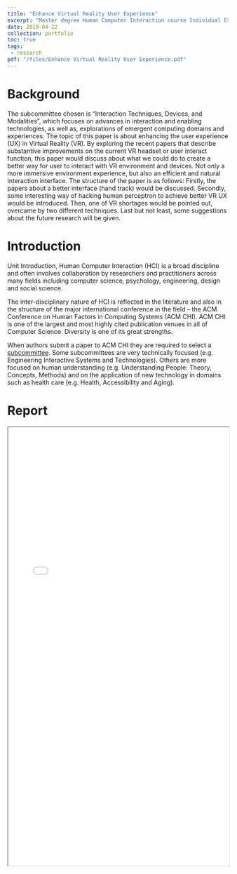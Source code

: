 ```yaml
---
title: "Enhance Virtual Reality User Experience"
excerpt: "Master degree Human Computer Interaction course Individual Essay in HCI: Interaction Techniques, Devices, and Modalities”<br/>"
date: 2019-04-22
collection: portfolio
toc: true
tags:
 - research
pdf: "/files/Enhance Virtual Reality User Experience.pdf"
---
```


Background
======
The subcommittee chosen is “Interaction Techniques, Devices, and Modalities”, which focuses on advances in interaction and enabling technologies, as well as, explorations of emergent computing domains and experiences. The topic of this paper is about enhancing the user experience (UX) in Virtual Reality (VR). By exploring the recent papers that describe substantive improvements on the current VR headset or user interact function, this paper would discuss about what we could do to create a better way for user to interact with VR environment and devices. Not only a more immersive environment experience, but also an efficient and natural interaction interface. The structure of the paper is as follows: Firstly, the papers about a better interface (hand track) would be discussed. Secondly, some interesting way of hacking human perceptron to achieve better VR UX would be introduced. Then, one of VR shortages would be pointed out, overcame by two different techniques. Last but not least, some suggestions about the future research will be given.

Introduction
======
Unit Introduction, Human Computer Interaction (HCI) is a broad discipline and often involves collaboration by researchers and practitioners across many fields including computer science, psychology, engineering, design and social science.

The inter-disciplinary nature of HCI is reflected in the literature and also in the structure of the major international conference in the field – the ACM Conference on Human Factors in Computing Systems (ACM CHI). ACM CHI is one of the largest and most highly cited publication venues in all of Computer Science. Diversity is one of its great strengths.

When authors submit a paper to ACM CHI they are required to select a [subcommittee](https://chi2018.acm.org/selecting-a-subcommittee/). Some subcommittees are very technically focused (e.g. Engineering Interactive Systems and Technologies). Others are more focused on human understanding (e.g. Understanding People: Theory, Concepts, Methods) and on the application of new technology in domains such as health care (e.g. Health, Accessibility and Aging).

Report
======
<iframe src="/files/Enhance Virtual Reality User Experience.pdf" width="100%" height="1000"></iframe>